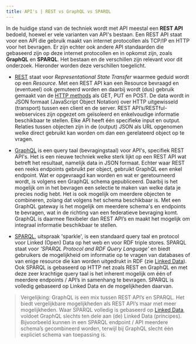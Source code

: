 ```yaml
---
title: API's | REST vs GraphQL vs SPARQL
---
```

In de huidige stand van de techniek wordt met API meestal een **REST API** bedoeld, hoewel er vele
varianten van API's bestaan. Een REST API staat voor een API die gebruik maakt van internet
protocollen als TCP/IP en HTTP voor het bevragen. Er zijn echter ook andere API standaarden die
gebaseerd zijn op deze internet protocollen en in opkomst zijn, zoals **GraphQL** en **SPARQL**. Het
bestaan en de verschillen zijn relevant voor dit onderzoek. Hieronder worden deze verschillen
toegelicht.

- [REST](https://roy.gbiv.com/pubs/dissertation/rest_arch_style.htm) staat voor _Representational
  State Transfer_ waarmee geduid wordt op een _Resource_. Met een REST API kan een Resource bevraagd
  en (eventueel) ook gemuteerd worden en daarbij wordt (dus) gebruik gemaakt van de [HTTP
  methods](https://www.rfc-editor.org/rfc/rfc9110.html#name-method-definitions) als GET, PUT en
  POST. De data wordt in JSON formaat (JavaScript Object Notation) over HTTP uitgewisseld
  (transport) tussen een client en de server. REST API’s/RESTful-webservices zijn opgezet om
  geïsoleerd en enkelvoudige informatie beschikbaar te stellen. Elke API heeft één specifieke input
  en output. Relaties tussen objecten zijn in de (output) JSON als URL opgenomen welke direct
  gebruikt kan worden om dan een gerelateerd object op te vragen.
  
- [GraphQL](https://spec.graphql.org/) is een query taal (bevragingstaal) voor API's, specifiek REST
  API's. Het is een nieuwe techniek welke sterk lijkt op een REST API wat betreft het resultaat,
  namelijk data in JSON formaat. Echter waar REST een reeks endpoints gebruikt per object, gebruikt
  GraphQL een enkel endpoint. Wat er opgevraagd kan worden en wat er geretourneerd wordt, is volgens
  een GraphQL schema gepubliceerd. Daarbij is het mogelijk om in het bevragen een selectie te maken
  van welke data je precies nodig hebt. Het is ook mogelijk om meerdere objecten te combineren,
  zolang dat volgens het schema beschikbaar is. Met een GraphQL gateway is het mogelijk om meerdere
  schema's en endpoints te bevragen, wat in de richting van een federatieve bevraging komt. GraphQL
  is daarmee flexibeler dan REST API’s en maakt het mogelijk om integraal informatie beschikbaar te
  stellen.
  
- [SPARQL](https://en.wikipedia.org/wiki/SPARQL), uitspraak 'sparkle', is een standaard query taal
  en protocol voor Linked (Open) Data op het web en voor RDF triple stores. SPARQL staat voor
  _'SPARQL Protocol and RDF Query Language'_ en biedt gebruikers de mogelijkheid om informatie op te
  vragen van databases of van enige resource die kan worden uitgedrukt in RDF (zie [Linked
  Data](./linkeddata.md)). Ook SPARQL is gebaseerd op HTTP net zoals REST en GraphQL en met deze
  zeer krachtige query taal is het inherent mogelijk om één of meerdere endpoints / API’s in
  samenhang te bevragen. SPARQL is volledig gebaseerd op Linked Data en de mogelijkheden daarvan.

> Vergelijking: GraphQL is een mix tussen REST API’s en SPARQL. Het biedt vergelijkbare
> mogelijkheden als REST API’s maar met meer mogelijkheden. Waar SPARQL volledig is gebaseerd op
> [Linked Data](./linkeddata.md), voldoet GraphQL slechts ten dele aan (de) Linked Data (principes).
> Bijvoorbeeld kunnen in een SPARQL endpoint / API meerdere schema’s gecombineerd worden, terwijl
> bij GraphQL slecht één expliciet schema van toepassing is.
